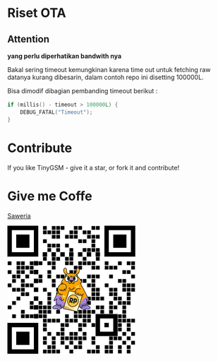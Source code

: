 # Riset OTA

## Attention

**yang perlu diperhatikan bandwith nya**

Bakal sering timeout kemungkinan karena time out untuk fetching raw datanya kurang dibesarin, dalam contoh repo ini disetting 100000L.

Bisa dimodif dibagian pembanding timeout berikut :

```cpp
if (millis() - timeout > 100000L) {
    DEBUG_FATAL("Timeout");
}
```

# Contribute

If you like TinyGSM - give it a star, or fork it and contribute!

# Give me Coffe 

[Saweria](https://saweria.co/mamunsyuhada)

[![Saweria](docs/qrsaweria.png)](https://saweria.co/mamunsyuhada)

